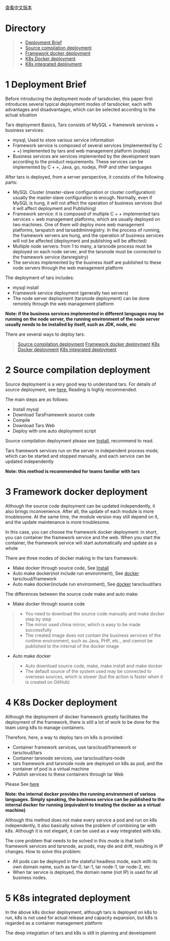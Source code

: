 [查看中文版本](Deploy.zh.md)

# Directory
> * [Deployment Brief](#chapter-1)
> * [Source compilation deployment](#chapter-2)
> * [Framework docker deployment](#chapter-3)
> * [K8s Docker deployment](#chapter-4)
> * [K8s integrated deployment](#chapter-5)

# 1 <a id="chapter-1"></a>Deployment Brief

Before introducing the deployment mode of tarsdocker, this paper first introduces several typical deployment modes of tarsdocker, each with advantages and disadvantages, which can be selected according to the actual situation

Tars deployment Basics, Tars consists of MySQL + framework services + business services:
- mysql, Used to store various service information
- Framework service is composed of several services (implemented by C + +) implemented by tars and web management platform (nodejs)
- Business services are services implemented by the development team according to the product requirements. These services can be implemented by C + +, Java, go, nodejs, PHP and other languages

After tars is deployed, from a server perspective, it consists of the following parts:
- MySQL Cluster (master-slave configuration or cluster configuration): usually the master-slave configuration is enough. Normally, even if MySQL is hung, it will not affect the operation of business services (but it will affect deployment and Publishing)
- Framework service: it is composed of multiple C + + implemented tars services + web management platforms, which are usually deployed on two machines. One of them will deploy more web management platforms, tarspatch and tarsaddminregistry. In the process of running, the framework servers are hung, and the operation of business services will not be affected (deployment and publishing will be affected)
- Multiple node servers: from 1 to many, a tarsnode process must be deployed on each node server, and the tarsnode must be connected to the framework service (tarsregistry)
- The services implemented by the business itself are published to these node servers through the web management platform

The deployment of tars includes:
- mysql install
- Framework service deployment (generally two servers)
- The node server deployment (tarsnode deployment) can be done remotely through the web management platform

**Note: if the business services implemented in different languages may be running on the node server, the running environment of the node server usually needs to be installed by itself, such as JDK, node, etc**

There are several ways to deploy tars:
> [Source compilation deployment](#chapter-2)
> [Framework docker deployment](#chapter-3)
> [K8s Docker deployment](#chapter-4)
> [K8s integrated deployment](#chapter-5)

# 2 <a id="chapter-2"></a>Source compilation deployment

Source deployment is a very good way to understand tars. For details of source deployment, see [here](https://github.com/TarsCloud/Tars/blob/master/Install.zh.md), Reading is highly recommended.

The main steps are as follows:
- Install mysql
- Download TarsFramework source code
- Compile
- Download Tars Web
- Deploy with one auto deployment script

Source compilation deployment please see [Install](source.md), recommend to read.

Tars framework services run on the server in independent process mode, which can be started and stopped manually, and each service can be updated independently

**Note: this method is recommended for teams familiar with tars**

# 3 <a id="chapter-3"></a>Framework docker deployment

Although the source code deployment can be updated independently, it also brings inconvenience. After all, the update of each module is more troublesome. At the same time, the module version may still depend on it, and the update maintenance is more troublesome.

In this case, you can choose the framework docker deployment: in short, you can container the framework service and the web. When you start the container, the framework service will start automatically and update as a whole

There are three modes of docker making in the tars framework:
- Make docker through source code, See [Install](source.md) 
- Auto make docker(not include run environment), See [docker](docker.md) tarscloud/framework 
- Auto make docker(include run environment), See [docker](docker.md) tarscloud/tars

The differences between the source code make and auto make:
- Make docker through source code
>- You need to download the source code manually and make docker step by step
>- The mirror used china mirror, which is easy to be made successfully
>- The created image does not contain the business services of the runtime environment, such as Java, PHP, etc., and cannot be published to the internal of the docker image

- Auto make docker
>- Auto download source code, make, make install and make docker
>- The default source of the system used may be connected to overseas sources, which is slower (but the action is faster when it is created on GitHub)

# 4 <a id="chapter-4"></a>K8s Docker deployment

Although the deployment of docker framework greatly facilitates the deployment of the framework, there is still a lot of work to be done for the team using k8s to manage containers.

Therefore, here, a way to deploy tars on k8s is provided:
- Container framework services, use tarscloud/framework or tarscloud/tars
- Container tarsnode services, use tarscloud/tars-node
- tars framework and tarsnode node are deployed on k8s as pod, and the container of pod is a virtual machine
- Publish services to these containers through tar Web

Please See [here](k8s-docker-1.md) 

**Note: the internal docker provides the running environment of various languages. Simply speaking, the business service can be published to the internal docker for running (equivalent to treating the docker as a virtual machine)**

Although this method does not make every service a pod and run on k8s independently, it also basically solves the problem of combining tar with k8s. Although it is not elegant, it can be used as a way integrated with k8s.

The core problem that needs to be solved in this mode is that both framework services and tarsnode, as pods, may die and drift, resulting in IP changes. How to solve this problem:
- All pods can be deployed in the stateful headless mode, each with its own domain name, such as tar-0, tar-1, tar node-1, tar node-2, etc
- When tar service is deployed, the domain name (not IP) is used for all business nodes. 

# 5 <a id="chapter-5"></a>K8s integrated deployment

In the above k8s docker deployment, although tars is deployed on k8s to run, k8s is not used for actual release and capacity expansion, but k8s is regarded as a container management platform

The deep integration of tars and k8s is still in planning and development

